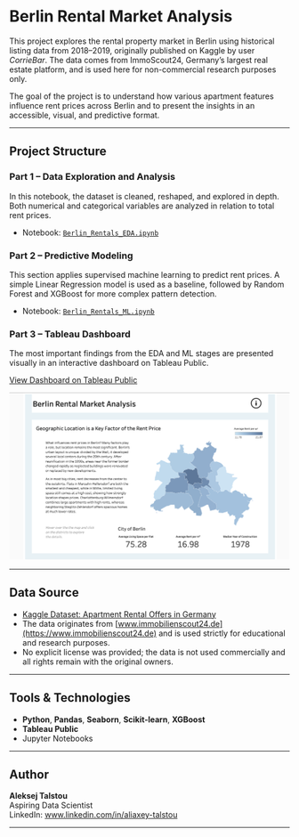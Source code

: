 # Berlin Rental Market Analysis

This project explores the rental property market in Berlin using historical listing data from 2018–2019, originally published on Kaggle by user *CorrieBar*. The data comes from ImmoScout24, Germany’s largest real estate platform, and is used here for non-commercial research purposes only.

The goal of the project is to understand how various apartment features influence rent prices across Berlin and to present the insights in an accessible, visual, and predictive format.

---

## Project Structure

### Part 1 – Data Exploration and Analysis
In this notebook, the dataset is cleaned, reshaped, and explored in depth. Both numerical and categorical variables are analyzed in relation to total rent prices.
- Notebook: [`Berlin_Rentals_EDA.ipynb`](Berlin_Rentals_EDA.ipynb)

### Part 2 – Predictive Modeling
This section applies supervised machine learning to predict rent prices. A simple Linear Regression model is used as a baseline, followed by Random Forest and XGBoost for more complex pattern detection.
- Notebook: [`Berlin_Rentals_ML.ipynb`](Berlin_Rentals_ML.ipynb)

### Part 3 – Tableau Dashboard
The most important findings from the EDA and ML stages are presented visually in an interactive dashboard on Tableau Public.

[View Dashboard on Tableau Public](https://public.tableau.com/app/profile/aleksej.talstou/viz/BerlinRenatalsProject/Dashboard4?publish=yes)

![Tableau Dashboard Preview](Berlin_Rentals_Tableau_Preview_4.png)

---

## Data Source

- [Kaggle Dataset: Apartment Rental Offers in Germany](https://www.kaggle.com/datasets/corrieaar/apartment-rental-offers-in-germany)
- The data originates from [www.immobilienscout24.de](https://www.immobilienscout24.de) and is used strictly for educational and research purposes.
- No explicit license was provided; the data is not used commercially and all rights remain with the original owners.

---

## Tools & Technologies

- **Python**, **Pandas**, **Seaborn**, **Scikit-learn**, **XGBoost**
- **Tableau Public**
- Jupyter Notebooks

---

## Author

**Aleksej Talstou**  
Aspiring Data Scientist   
LinkedIn: www.linkedin.com/in/aliaxey-talstou

---

